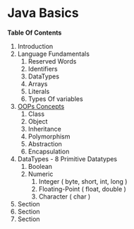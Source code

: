 # Java Basics

**Table Of Contents**
 

1. Introduction
2. Language Fundamentals
   1. Reserved Words
   2. Identifiers
   3. DataTypes
   4. Arrays
   5. Literals
   6. Types Of variables
3. [OOPs Concepts](src/com/sf/coffeebean/basics/oops "Object Oriented Programming")
   1. Class
   2. Object
   3. Inheritance
   4. Polymorphism
   5. Abstraction
   6. Encapsulation
4. DataTypes  - 8 Primitive Datatypes
   1. Boolean
   2. Numeric
      1. Integer ( byte, short, int, long )
      2. Floating-Point ( float, double )
      3. Character ( char )
5. Section
6. Section
7. Section












